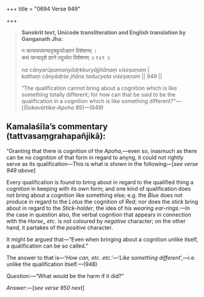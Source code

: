 +++
title = "0694 Verse 949"

+++
> **Sanskrit text, Unicode transliteration and English translation by Ganganath Jha:** 
>
> न चान्यरूपमन्यादृक्कुर्याज्ज्ञानं विशेषणम् ।  
> कथं चान्यादृशे ज्ञाने तदुच्येत विशेषणम् ॥ ९४९ ॥ 
>
> *na cānyarūpamanyādṛkkuryājjñānaṃ viśeṣaṇam* \|  
> *kathaṃ cānyādṛśe jñāne taducyeta viśeṣaṇam* \|\| 949 \|\| 
>
> “The qualification cannot bring about a cognition which is like something totally different; for how can that be said to be the qualification in a cognition which is like something different?”—[*Ślokavārtika*-*Apoha* 89]—(949)



## Kamalaśīla’s commentary (tattvasaṃgrahapañjikā):

“Granting that there is cognition of the *Apoha*,—even so, inasmuch as there can be no cognition of that form in regard to anyng, it could not rightly serve as its qualification—This is what is shown in the following—[*see verse 949 above*]

Every qualification is found to bring about in regard to the qualified thing a cognition in keeping with its own form; and one kind of qualification does not bring about a cognition like something else; e.g. the *Blue* does not produce in regard to the *Lotus* the cognition of *Red*; nor does the *stick* bring about in regard to the *Stick-holder*, the idea of his *wearing ear-rings*.—In the case in question also, the verbal cognition that appears in connection with the *Horse*„ *etc*. is not coloured by *negative* character; on the other hand, it partakes of the *positive* character.

It might be argued that—“Even when bringing about a cognition unlike itself, a qualification can be so called.”

The answer to that is—‘*How can, etc. etc*.’—‘*Like something different*’,—i.e. unlike the qualification itself.—(948)

*Question*:—“What would be the harm if it did?”

*Answer*:—[*see verse 950 next*]


